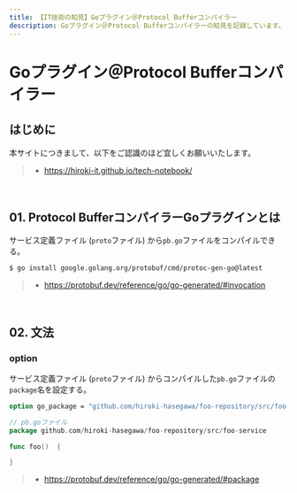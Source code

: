 ```yaml
---
title: 【IT技術の知見】Goプラグイン＠Protocol Bufferコンパイラー
description: Goプラグイン＠Protocol Bufferコンパイラーの知見を記録しています。
---
```


# Goプラグイン＠Protocol Bufferコンパイラー

## はじめに

本サイトにつきまして、以下をご認識のほど宜しくお願いいたします。

> - https://hiroki-it.github.io/tech-notebook/

<br>

## 01. Protocol BufferコンパイラーGoプラグインとは

サービス定義ファイル (`proto`ファイル) から`pb.go`ファイルをコンパイルできる。

```bash
$ go install google.golang.org/protobuf/cmd/protoc-gen-go@latest
```

> - https://protobuf.dev/reference/go/go-generated/#invocation

<br>

## 02. 文法

### option

サービス定義ファイル (`proto`ファイル) からコンパイルした`pb.go`ファイルの`package`名を設定する。

```protobuf
option go_package = "github.com/hiroki-hasegawa/foo-repository/src/foo-service";
```

```go
// pb.goファイル
package github.com/hiroki-hasegawa/foo-repository/src/foo-service

func foo()  {

}
```

> - https://protobuf.dev/reference/go/go-generated/#package

<br>
